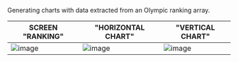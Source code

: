 Generating charts with data extracted from an Olympic ranking array.

|SCREEN "RANKING"|"HORIZONTAL CHART"| "VERTICAL CHART"|
|-|-|-|
|![image](https://github.com/user-attachments/assets/cbe31c7e-6f2d-49e0-9d5b-ae2484d8b85e)|![image](https://github.com/user-attachments/assets/402e21e7-0b8e-400d-a105-12bb0c6f3f7f)|![image](https://github.com/user-attachments/assets/90481897-33ef-4071-a58a-52c14447117a)|
